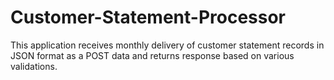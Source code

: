 # Customer-Statement-Processor
This application receives monthly delivery of customer statement records in JSON format as a POST data and returns response based on various validations.
